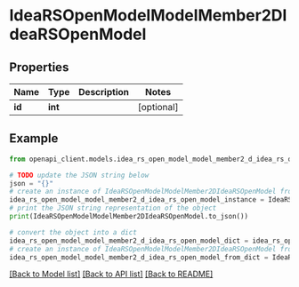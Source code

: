 # IdeaRSOpenModelModelMember2DIdeaRSOpenModel


## Properties

Name | Type | Description | Notes
------------ | ------------- | ------------- | -------------
**id** | **int** |  | [optional] 

## Example

```python
from openapi_client.models.idea_rs_open_model_model_member2_d_idea_rs_open_model import IdeaRSOpenModelModelMember2DIdeaRSOpenModel

# TODO update the JSON string below
json = "{}"
# create an instance of IdeaRSOpenModelModelMember2DIdeaRSOpenModel from a JSON string
idea_rs_open_model_model_member2_d_idea_rs_open_model_instance = IdeaRSOpenModelModelMember2DIdeaRSOpenModel.from_json(json)
# print the JSON string representation of the object
print(IdeaRSOpenModelModelMember2DIdeaRSOpenModel.to_json())

# convert the object into a dict
idea_rs_open_model_model_member2_d_idea_rs_open_model_dict = idea_rs_open_model_model_member2_d_idea_rs_open_model_instance.to_dict()
# create an instance of IdeaRSOpenModelModelMember2DIdeaRSOpenModel from a dict
idea_rs_open_model_model_member2_d_idea_rs_open_model_from_dict = IdeaRSOpenModelModelMember2DIdeaRSOpenModel.from_dict(idea_rs_open_model_model_member2_d_idea_rs_open_model_dict)
```
[[Back to Model list]](../README.md#documentation-for-models) [[Back to API list]](../README.md#documentation-for-api-endpoints) [[Back to README]](../README.md)



